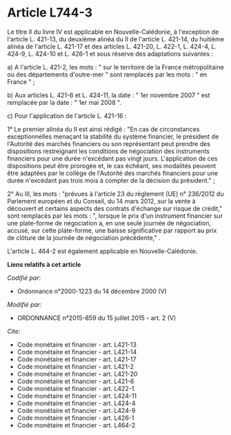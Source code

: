 # Article L744-3

Le titre II du livre IV est applicable en Nouvelle-Calédonie, à l'exception de l'article L. 421-13, du deuxième alinéa du II
de l'article L. 421-14, du huitième alinéa de l'article L. 421-17 et des articles L. 421-20, L. 422-1, L. 424-4, L. 424-9, L.
424-10 et L. 426-1 et sous réserve des adaptations suivantes : 

a) A l'article L. 421-2, les mots : " sur le territoire de la France métropolitaine ou des départements d'outre-mer " sont
remplacés par les mots : " en France " ; 

b) Aux articles L. 421-6 et L. 424-11, la date : " 1er novembre 2007 " est remplacée par la date : " 1er mai 2008 ". 

c) Pour l'application de l'article L. 421-16 :

1° Le premier alinéa du II est ainsi rédigé : "En cas de circonstances exceptionnelles menaçant la stabilité du système
financier, le président de l'Autorité des marchés financiers ou son représentant peut prendre des dispositions restreignant
les conditions de négociation des instruments financiers pour une durée n'excédant pas vingt jours. L'application de ces
dispositions peut être prorogée et, le cas échéant, ses modalités peuvent être adaptées par le collège de l'Autorité des
marchés financiers pour une durée n'excédant pas trois mois à compter de la décision du président." ;

2° Au III, les mots : "prévues à l'article 23 du règlement (UE) n° 236/2012 du Parlement européen et du Conseil, du 14 mars
2012, sur la vente à découvert et certains aspects des contrats d'échange sur risque de crédit," sont remplacés par les
mots : ", lorsque le prix d'un instrument financier sur une plate-forme de négociation a, en une seule journée de
négociation, accusé, sur cette plate-forme, une baisse significative par rapport au prix de clôture de la journée de
négociation précédente," .

L'article L. 464-2 est également applicable en Nouvelle-Calédonie.

**Liens relatifs à cet article**

_Codifié par_:

  - Ordonnance n°2000-1223 du 14 décembre 2000 (V)

_Modifié par_:

  - ORDONNANCE n°2015-859 du 15 juillet 2015 - art. 2 (V)

_Cite_:

  - Code monétaire et financier - art. L421-13
  - Code monétaire et financier - art. L421-14
  - Code monétaire et financier - art. L421-17
  - Code monétaire et financier - art. L421-2
  - Code monétaire et financier - art. L421-20
  - Code monétaire et financier - art. L421-6
  - Code monétaire et financier - art. L422-1
  - Code monétaire et financier - art. L424-11
  - Code monétaire et financier - art. L424-4
  - Code monétaire et financier - art. L424-9
  - Code monétaire et financier - art. L426-1
  - Code monétaire et financier - art. L464-2
